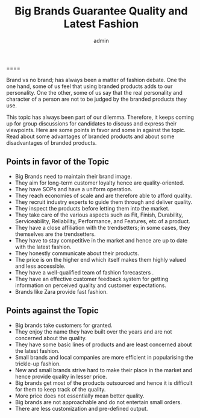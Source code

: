 ﻿---
layout: post
title:  "Big Brands Guarantee Quality and Latest Fashion"
author: admin
categories: [Fashion Debate, Brands Vs No Brands, GD Topic]
tags: [fashion debate, brandedclothes]
image: assets/images/branded.jpeg
description: "A post presenting points in favor and against the branded
products and their use"
#featured: true
#hidden: true
rating: 4.5
---
====


Brand vs no brand; has always been a matter of fashion debate. One the one
hand, some of us feel that using branded products adds to our personality. One
the other, some of us say that the real personality and character of a person
are not to be judged by the branded products they use. 


This topic has always been part of our dilemma. Therefore, it keeps coming up
for group discussions for candidates to discuss and express their viewpoints.
Here are some points in favor and some in against the topic. Read about some
advantages of branded products and about some disadvantages of branded
products. 

Points in favor of the Topic
------


* Big Brands need to maintain their brand image.
* They aim for long-term customer loyalty hence are quality-oriented.
* They have SOPs and have a uniform operation.
* They reach economies of scale and are therefore able to afford quality.
* They recruit industry experts to guide them through and deliver quality.
* They inspect the products before letting them into the market.
* They take care of the various aspects such as Fit, Finish, Durability, Serviceability, Reliability, Performance, and Features, etc of a product.
* They have a close affiliation with the trendsetters; in some cases, they themselves are the trendsetters.
* They have to stay competitive in the market and hence are up to date with the latest fashion.
* They honestly communicate about their products.
* The price is on the higher end which itself makes them highly valued and less accessible.
* They have a well-qualified team of fashion forecasters .
* They have an effective customer feedback system for getting information on perceived quality and customer expectations.
* Brands like Zara provide fast fashion.


Points against the Topic
-----


* Big brands take customers for granted.
* They enjoy the name they have built over the years and are not concerned about the quality.
* They have some basic lines of products and are least concerned about the latest fashion.
* Small brands and local companies are more efficient in popularising the trickle-up fashion.
* New and small brands strive hard to make their place in the market and hence provide quality in lesser price.
* Big brands get most of the products outsourced and hence it is difficult for them to keep track of the quality.
* More price does not essentially mean better quality.
* Big brands are not approachable and do not entertain small orders.
* There are less customization and pre-defined output.
